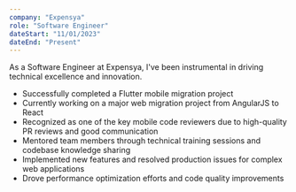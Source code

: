 ```yaml
---
company: "Expensya"
role: "Software Engineer"
dateStart: "11/01/2023"
dateEnd: "Present"
---
```


As a Software Engineer at Expensya, I've been instrumental in driving technical excellence and innovation.

- Successfully completed a Flutter mobile migration project
- Currently working on a major web migration project from AngularJS to React
- Recognized as one of the key mobile code reviewers due to high-quality PR reviews and good communication
- Mentored team members through technical training sessions and codebase knowledge sharing
- Implemented new features and resolved production issues for complex web applications
- Drove performance optimization efforts and code quality improvements
